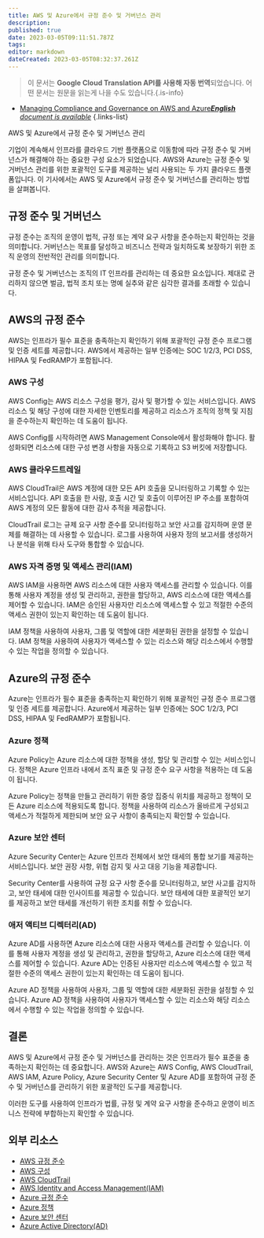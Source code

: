 ```yaml
---
title: AWS 및 Azure에서 규정 준수 및 거버넌스 관리
description: 
published: true
date: 2023-03-05T09:11:51.787Z
tags: 
editor: markdown
dateCreated: 2023-03-05T08:32:37.261Z
---
```


> 이 문서는 **Google Cloud Translation API를 사용해 자동 번역**되었습니다.
어떤 문서는 원문을 읽는게 나을 수도 있습니다.{.is-info}



- [Managing Compliance and Governance on AWS and Azure***English** document is available*](/en/Knowledge-base/Cloud/managing-compliance-and-governance-on-aws-and-azure)
{.links-list}

AWS 및 Azure에서 규정 준수 및 거버넌스 관리

기업이 계속해서 인프라를 클라우드 기반 플랫폼으로 이동함에 따라 규정 준수 및 거버넌스가 해결해야 하는 중요한 구성 요소가 되었습니다. AWS와 Azure는 규정 준수 및 거버넌스 관리를 위한 포괄적인 도구를 제공하는 널리 사용되는 두 가지 클라우드 플랫폼입니다. 이 기사에서는 AWS 및 Azure에서 규정 준수 및 거버넌스를 관리하는 방법을 살펴봅니다.

## 규정 준수 및 거버넌스

규정 준수는 조직의 운영이 법적, 규정 또는 계약 요구 사항을 준수하는지 확인하는 것을 의미합니다. 거버넌스는 목표를 달성하고 비즈니스 전략과 일치하도록 보장하기 위한 조직 운영의 전반적인 관리를 의미합니다.

규정 준수 및 거버넌스는 조직의 IT 인프라를 관리하는 데 중요한 요소입니다. 제대로 관리하지 않으면 벌금, 법적 조치 또는 명예 실추와 같은 심각한 결과를 초래할 수 있습니다.

## AWS의 규정 준수

AWS는 인프라가 필수 표준을 충족하는지 확인하기 위해 포괄적인 규정 준수 프로그램 및 인증 세트를 제공합니다. AWS에서 제공하는 일부 인증에는 SOC 1/2/3, PCI DSS, HIPAA 및 FedRAMP가 포함됩니다.

### AWS 구성

AWS Config는 AWS 리소스 구성을 평가, 감사 및 평가할 수 있는 서비스입니다. AWS 리소스 및 해당 구성에 대한 자세한 인벤토리를 제공하고 리소스가 조직의 정책 및 지침을 준수하는지 확인하는 데 도움이 됩니다.

AWS Config를 시작하려면 AWS Management Console에서 활성화해야 합니다. 활성화되면 리소스에 대한 구성 변경 사항을 자동으로 기록하고 S3 버킷에 저장합니다.

### AWS 클라우드트레일

AWS CloudTrail은 AWS 계정에 대한 모든 API 호출을 모니터링하고 기록할 수 있는 서비스입니다. API 호출을 한 사람, 호출 시간 및 호출이 이루어진 IP 주소를 포함하여 AWS 계정의 모든 활동에 대한 감사 추적을 제공합니다.

CloudTrail 로그는 규제 요구 사항 준수를 모니터링하고 보안 사고를 감지하며 운영 문제를 해결하는 데 사용할 수 있습니다. 로그를 사용하여 사용자 정의 보고서를 생성하거나 분석을 위해 타사 도구와 통합할 수 있습니다.

### AWS 자격 증명 및 액세스 관리(IAM)

AWS IAM을 사용하면 AWS 리소스에 대한 사용자 액세스를 관리할 수 있습니다. 이를 통해 사용자 계정을 생성 및 관리하고, 권한을 할당하고, AWS 리소스에 대한 액세스를 제어할 수 있습니다. IAM은 승인된 사용자만 리소스에 액세스할 수 있고 적절한 수준의 액세스 권한이 있는지 확인하는 데 도움이 됩니다.

IAM 정책을 사용하여 사용자, 그룹 및 역할에 대한 세분화된 권한을 설정할 수 있습니다. IAM 정책을 사용하여 사용자가 액세스할 수 있는 리소스와 해당 리소스에서 수행할 수 있는 작업을 정의할 수 있습니다.

## Azure의 규정 준수

Azure는 인프라가 필수 표준을 충족하는지 확인하기 위해 포괄적인 규정 준수 프로그램 및 인증 세트를 제공합니다. Azure에서 제공하는 일부 인증에는 SOC 1/2/3, PCI DSS, HIPAA 및 FedRAMP가 포함됩니다.

### Azure 정책

Azure Policy는 Azure 리소스에 대한 정책을 생성, 할당 및 관리할 수 있는 서비스입니다. 정책은 Azure 인프라 내에서 조직 표준 및 규정 준수 요구 사항을 적용하는 데 도움이 됩니다.

Azure Policy는 정책을 만들고 관리하기 위한 중앙 집중식 위치를 제공하고 정책이 모든 Azure 리소스에 적용되도록 합니다. 정책을 사용하여 리소스가 올바르게 구성되고 액세스가 적절하게 제한되며 보안 요구 사항이 충족되는지 확인할 수 있습니다.

### Azure 보안 센터

Azure Security Center는 Azure 인프라 전체에서 보안 태세의 통합 보기를 제공하는 서비스입니다. 보안 권장 사항, 위협 감지 및 사고 대응 기능을 제공합니다.

Security Center를 사용하여 규정 요구 사항 준수를 모니터링하고, 보안 사고를 감지하고, 보안 태세에 대한 인사이트를 제공할 수 있습니다. 보안 태세에 대한 포괄적인 보기를 제공하고 보안 태세를 개선하기 위한 조치를 취할 수 있습니다.

### 애저 액티브 디렉터리(AD)

Azure AD를 사용하면 Azure 리소스에 대한 사용자 액세스를 관리할 수 있습니다. 이를 통해 사용자 계정을 생성 및 관리하고, 권한을 할당하고, Azure 리소스에 대한 액세스를 제어할 수 있습니다. Azure AD는 인증된 사용자만 리소스에 액세스할 수 있고 적절한 수준의 액세스 권한이 있는지 확인하는 데 도움이 됩니다.

Azure AD 정책을 사용하여 사용자, 그룹 및 역할에 대한 세분화된 권한을 설정할 수 있습니다. Azure AD 정책을 사용하여 사용자가 액세스할 수 있는 리소스와 해당 리소스에서 수행할 수 있는 작업을 정의할 수 있습니다.

## 결론

AWS 및 Azure에서 규정 준수 및 거버넌스를 관리하는 것은 인프라가 필수 표준을 충족하는지 확인하는 데 중요합니다. AWS와 Azure는 AWS Config, AWS CloudTrail, AWS IAM, Azure Policy, Azure Security Center 및 Azure AD를 포함하여 규정 준수 및 거버넌스를 관리하기 위한 포괄적인 도구를 제공합니다.

이러한 도구를 사용하여 인프라가 법률, 규정 및 계약 요구 사항을 준수하고 운영이 비즈니스 전략에 부합하는지 확인할 수 있습니다.

## 외부 리소스

- [AWS 규정 준수](https://aws.amazon.com/compliance/)
- [AWS 구성](https://aws.amazon.com/config/)
- [AWS CloudTrail](https://aws.amazon.com/cloudtrail/)
- [AWS Identity and Access Management(IAM)](https://aws.amazon.com/iam/)
- [Azure 규정 준수](https://azure.microsoft.com/en-us/overview/trusted-cloud/compliance/)
- [Azure 정책](https://azure.microsoft.com/en-us/services/azure-policy/)
- [Azure 보안 센터](https://azure.microsoft.com/en-us/services/security-center/)
- [Azure Active Directory(AD)](https://azure.microsoft.com/en-us/services/active-directory/)